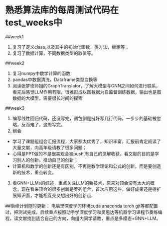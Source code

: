  # 熟悉算法库的每周测试代码在test_weeks中
##week1 
1. 复习了定义class,以及其中的初始化函数，类方法，继承等；
2. 复习了数据计算，不同数据类型的取值等。

##week2
1. 复习numpy中数学计算的函数
2. pandas中数据清洗，Dataframe类型变换等
3. 阅读张梦玫师姐的GraphTranslator，了解大模型与GNN之间如何进行联系，
看完后感觉LLM作用有限，很难形成以图数据为自监督训练数据，输出也是图数据的大模型，需要很长时间的探索

##week3
1. 编写线性回归代码，还没写完，调包倒是挺好写几行代码，一步步的基础被忽略，反而难了，这周写完。
2. 组会
* 学习了课题组组会汇报流程，大家都太优秀了，知识丰富，汇报前肯定阅读了大量文献，向高年级请教了很多问题；
* 心得是PPT做的不是很美观会被push,有自己的见解收获，看文献的目的是学习别人的创新，推动自己的创新；
* 计算机和数学的创新还是有区别，不再是数学理论和公式的创新，而是要创造新的技术，重点转变。
3. 看GNN+LLMs的综述，重点关注LLM的新技术，原来对顶会没有太大的概念，现在看来顶会的很多创新是罗列组合，首次应用这些，做好成果还是得扩展知识面，才能相互交叉想出好的创新点.

##后续计划随时更新：
电脑里深度学习环境cuda anaconda torch git等都配置过，把测试完成，后续重点按照动手学深度学习和吴恩达等机器学习课程节奏练编程，读文献找到适合自己的方向，向组内同学请教，重点是多模态+GNN+LLM。

